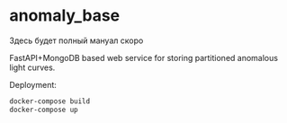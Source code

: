 # anomaly_base
Здесь будет полный мануал скоро

FastAPI+MongoDB based web service for storing partitioned anomalous light curves.

Deployment:
```bash
docker-compose build
docker-compose up
```

